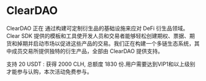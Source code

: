 # ClearDAO
ClearDAO 正在
通过构建可定制衍生品的基础设施来应对 DeFi 衍生品领域。Clear SDK 提供的模板和工具使开发人员和交易者能够轻松创建期权、票据、期货和掉期并启动市场以促进这些产品的交易。我们正在构建一个多链生态系统，其中成员交易所提供独特的衍生产品，全部由 ClearDAO 提供支持。

支持 20 USDT : 获得 2000 CLH, 总额度 1830 份.用户需要达到VIP1和以上级别才能参与认购，本次活动免费参与。
